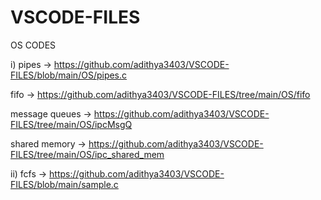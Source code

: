 # VSCODE-FILES

OS CODES

i)
pipes -> https://github.com/adithya3403/VSCODE-FILES/blob/main/OS/pipes.c

fifo -> https://github.com/adithya3403/VSCODE-FILES/tree/main/OS/fifo

message queues -> https://github.com/adithya3403/VSCODE-FILES/tree/main/OS/ipcMsgQ

shared memory -> https://github.com/adithya3403/VSCODE-FILES/tree/main/OS/ipc_shared_mem

ii)
fcfs -> https://github.com/adithya3403/VSCODE-FILES/blob/main/sample.c